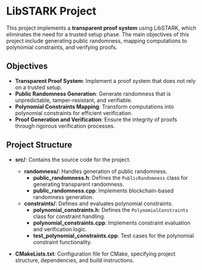 # LibSTARK Project

This project implements a **transparent proof system** using LibSTARK, which eliminates the need for a trusted setup phase. The main objectives of this project include generating public randomness, mapping computations to polynomial constraints, and verifying proofs.

## Objectives

- **Transparent Proof System**: Implement a proof system that does not rely on a trusted setup.
- **Public Randomness Generation**: Generate randomness that is unpredictable, tamper-resistant, and verifiable.
- **Polynomial Constraints Mapping**: Transform computations into polynomial constraints for efficient verification.
- **Proof Generation and Verification**: Ensure the integrity of proofs through rigorous verification processes.

## Project Structure

- **src/**: Contains the source code for the project.
  - **randomness/**: Handles generation of public randomness.
    - **public_randomness.h**: Defines the `PublicRandomness` class for generating transparent randomness.
    - **public_randomness.cpp**: Implements blockchain-based randomness generation.
  - **constraints/**: Defines and evaluates polynomial constraints.
    - **polynomial_constraints.h**: Defines the `PolynomialConstraints` class for constraint handling.
    - **polynomial_constraints.cpp**: Implements constraint evaluation and verification logic.
    - **test_polynomial_constraints.cpp**: Test cases for the polynomial constraint functionality.

- **CMakeLists.txt**: Configuration file for CMake, specifying project structure, dependencies, and build instructions.
